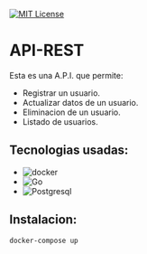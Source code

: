 [![MIT License](https://img.shields.io/badge/License-MIT-green.svg)](https://choosealicense.com/licenses/mit/)

# API-REST
Esta es una A.P.I. que permite: 
- Registrar un usuario.
- Actualizar datos de un usuario. 
- Eliminacion de un usuario.
- Listado de usuarios.

## Tecnologias usadas:
- ![docker](https://img.icons8.com/color/48/null/docker.png)
- ![Go](https://img.icons8.com/color/48/null/golang.png)
- ![Postgresql](https://img.icons8.com/color/48/null/postgreesql.png)

## Instalacion:
``` bash
docker-compose up
```

